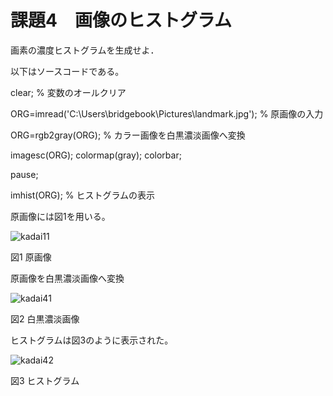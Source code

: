 # 課題4　画像のヒストグラム

画素の濃度ヒストグラムを生成せよ．

以下はソースコードである。

clear; % 変数のオールクリア


ORG=imread('C:\Users\bridgebook\Pictures\landmark.jpg'); % 原画像の入力

ORG=rgb2gray(ORG); % カラー画像を白黒濃淡画像へ変換

imagesc(ORG); colormap(gray); colorbar;

pause;

imhist(ORG); % ヒストグラムの表示


原画像には図1を用いる。

![kadai11](https://user-images.githubusercontent.com/35340807/34903547-2190a0fe-f877-11e7-8a4c-f1ff2ba06166.png)

図1 原画像

原画像を白黒濃淡画像へ変換

![kadai41](https://user-images.githubusercontent.com/35340807/34903617-a754cee4-f878-11e7-8f6e-7d92b8f81978.PNG)

図2 白黒濃淡画像

ヒストグラムは図3のように表示された。

![kadai42](https://user-images.githubusercontent.com/35340807/34903616-a72bb4a0-f878-11e7-889d-db5db6d432b5.PNG)

図3 ヒストグラム
